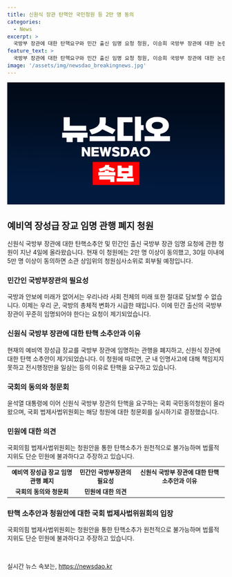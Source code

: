 ```yaml
---
title: 신원식 장관 탄핵안 국민청원 등 2만 명 동의
categories:
  - News
excerpt: >
  국방부 장관에 대한 탄핵요구와 민간 출신 임명 요청 청원, 이승희 국방부 장관에 대한 논란이 뜨겁다. 청원인은 국방부 장관에 예비역 장성급 장교 임명 관행 폐지와 민간인 임명을 요청하며, 신원식 장관의 군 내 인명사고 책임 회피를 비판했다. 동의자 수가 2만 명 이상 돼 소관 상임위의 청원심사소위로 회부될 예정이다. 이에 대한 국회의 행보와 정당들의 반발도 이어지고 있다.
feature_text: >
  국방부 장관에 대한 탄핵요구와 민간 출신 임명 요청 청원, 이승희 국방부 장관에 대한 논란이 뜨겁다. 청원인은 국방부 장관에 예비역 장성급 장교 임명 관행 폐지와 민간인 임명을 요청하며, 신원식 장관의 군 내 인명사고 책임 회피를 비판했다. 동의자 수가 2만 명 이상 돼 소관 상임위의 청원심사소위로 회부될 예정이다. 이에 대한 국회의 행보와 정당들의 반발도 이어지고 있다.
image: '/assets/img/newsdao_breakingnews.jpg'
---
```


<p><img src="/assets/img/newsdao_breakingnews.jpg" alt="koreaapp 속보" /></p>

<h2 data-ke-size="size26">예비역 장성급 장교 임명 관행 폐지 청원</h2>

<p data-ke-size="size16">신원식 국방부 장관에 대한 탄핵소추안 및 민간인 출신 국방부 장관 임명 요청에 관한 청원이 지난 4일에 올라왔습니다. 현재 이 청원에는 2만 명 이상이 동의했고, 30일 이내에 5만 명 이상이 동의하면 소관 상임위의 청원심사소위로 회부될 예정입니다.</p>

<h3>민간인 국방부장관의 필요성</h3>

<p data-ke-size="size16">국방과 안보에 미래가 없어서는 우리나라 사회 전체의 미래 또한 절대로 담보할 수 없습니다. 이제는 우리 군, 국방의 총체적 변화가 시급한 때입니다. 이에 민간 출신의 국방부 장관이 꾸준히 임명되어야 한다는 요청이 제기되었습니다.</p>

<h3>신원식 국방부 장관에 대한 탄핵 소추안과 이유</h3>

<p data-ke-size="size16">현재의 예비역 장성급 장교를 국방부 장관에 임명하는 관행을 폐지하고, 신원식 장관에 대한 탄핵 소추안이 제기되었습니다. 이 청원에 따르면, 군 내 인명사고에 대해 책임지지 못하고 전시행정만을 일삼는 등의 이유로 탄핵을 요구하고 있습니다.</p>

<h3>국회의 동의와 청문회</h3>

<p data-ke-size="size16">윤석열 대통령에 이어 신원식 국방부 장관의 탄핵을 요구하는 국회 국민동의청원이 올라왔으며, 국회 법제사법위원회는 해당 청원에 대한 청문회를 실시하기로 결정했습니다.</p>

<h3>민원에 대한 의견</h3>

<p data-ke-size="size16">국회의힘 법제사법위원회는 청원안을 통한 탄핵소추가 원천적으로 불가능하며 법률적 지위도 단순 민원에 불과하다고 주장하고 있습니다.</p>

<table>
    <tr>
        <td style="text-align: center; height: 17px;"><b>예비역 장성급 장교 임명 관행 폐지</b></td>
        <td style="text-align: center; height: 17px;"><b>민간인 국방부장관의 필요성</b></td>
        <td style="text-align: center; height: 17px;"><b>신원식 국방부 장관에 대한 탄핵 소추안과 이유</b></td>
    </tr>
    <tr>
        <td style="text-align: center; height: 17px;"><b>국회의 동의와 청문회</b></td>
        <td style="text-align: center; height: 17px;"><b>민원에 대한 의견</b></td>
        <td style="text-align: center; height: 17px;"><b></b></td>
    </tr>
</table>

<h3>탄핵 소추안과 청원안에 대한 국회 법제사법위원회의 입장</h3>

<p data-ke-size="size16">국회의힘 법제사법위원회는 청원안을 통한 탄핵소추가 원천적으로 불가능하며 법률적 지위도 단순 민원에 불과하다고 주장하고 있습니다.</p>

<p data-ke-size="size16">&nbsp;</p>
실시간 뉴스 속보는, <a href="https://newsdao.kr" rel="dofollow">https://newsdao.kr</a>


